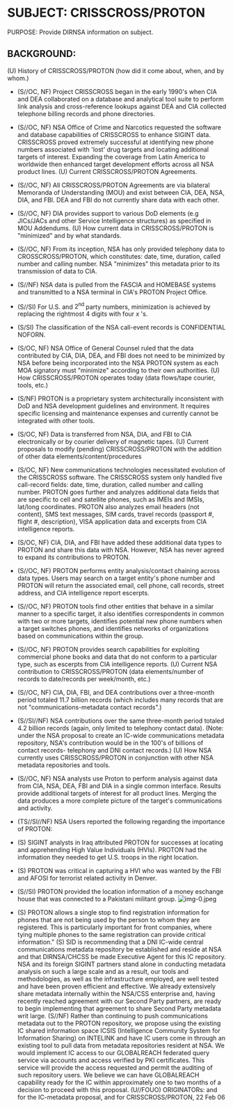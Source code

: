 # SUBJECT: CRISSCROSS/PROTON 

PURPOSE: Provide DIRNSA information on subject.

## BACKGROUND:

(U) History of CRISSCROSS/PROTON (how did it come about, when, and by whom.)

- (S//OC, NF) Project CRISSCROSS began in the early 1990's when CIA and DEA collaborated on a database and analytical tool suite to perform link analysis and cross-reference lookups against DEA and CIA collected telephone billing records and phone directories.
- (S//OC, NF) NSA Office of Crime and Narcotics requested the software and database capabilities of CRISSCROSS to enhance SIGINT data. CRISSCROSS proved extremely successful at identifying new phone numbers associated with 'lost' drug targets and locating additional targets of interest. Expanding the coverage from Latin America to worldwide then enhanced target development efforts across all NSA product lines.
(U) Current CRISSCROSS/PROTON Agreements.
- (S//OC, NF) All CRISSCROSS/PROTON Agreements are via bilateral Memoranda of Understanding (MOU) and exist between CIA, DEA, NSA, DIA, and FBI. DEA and FBI do not currently share data with each other.
- (S//OC, NF) DIA provides support to various DoD elements (e.g JICs/JACs and other Service Intelligence structures) as specified in MOU Addendums.
(U) How current data in CRISSCROSS/PROTON is "minimized" and by what standards.
- (S//OC, NF) From its inception, NSA has only provided telephony data to CROSSCROSS/PROTON, which constitutes: date, time, duration, called number and calling number. NSA "minimizes" this metadata prior to its transmission of data to CIA.
- (S//NF) NSA data is pulled from the FASCIA and HOMEBASE systems and transmitted to a NSA terminal in CIA's PROTON Project Office.
- (S//SI) For U.S. and $2^{\text {nd }}$ party numbers, minimization is achieved by replacing the rightmost 4 digits with four $x$ 's.
- (S/SI) The classification of the NSA call-event records is CONFIDENTIAL NOFORN.
- (S/OC, NF) NSA Office of General Counsel ruled that the data contributed by CIA, DIA, DEA, and FBI does not need to be minimized by NSA before being incorporated into the NSA PROTON system as each MOA signatory must "minimize" according to their own authorities.
(U) How CRISSCROSS/PROTON operates today (data flows/tape courier, tools, etc.)
- (S/NF) PROTON is a proprietary system architecturally inconsistent with DoD and NSA development guidelines and environment. It requires specific licensing and maintenance expenses and currently cannot be integrated with other tools.
- (S/OC, NF) Data is transferred from NSA, DIA, and FBI to CIA electronically or by courier delivery of magnetic tapes.
(U) Current proposals to modify (pending) CRISSCROSS/PROTON with the addition of other data elements/content/procedures
- (S/OC, NF) New communications technologies necessitated evolution of the CRISSCROSS software. The CRISSCROSS system only handled five call-record fields: date, time, duration, called number and calling number. PROTON goes further and analyzes additional data fields that are specific to cell and satellite phones, such as IMEIs and IMSIs, lat/long coordinates. PROTON also analyzes email headers (not content), SMS text messages, SIM cards, travel records (passport \#, flight \#, description), VISA application data and excerpts from CIA intelligence reports.
- (S/OC, NF) CIA, DIA, and FBI have added these additional data types to PROTON and share this data with NSA. However, NSA has never agreed to expand its contributions to PROTON.
- (S//OC, NF) PROTON performs entity analysis/contact chaining across data types. Users may search on a target entity's phone number and PROTON will return the associated email, cell phone, call records, street address, and CIA intelligence report escerpts.
- (S//OC, NF) PROTON tools find other entities that behave in a similar manner to a specific target, it also identifies correspondents in common with two or more targets, identifies potential new phone numbers when a target switches phones, and identifies networks of organizations based on communications within the group.
- (S//OC, NF) PROTON provides search capabilities for exploiting commercial phone books and data that do not conform to a particular type, such as escerpts from CIA intelligence reports.
(U) Current NSA contribution to CRISSCROSS/PROTON (data elements/number of records to date/records per week/month, etc.)
- (S//OC, NF) CIA, DIA, FBI, and DEA contributions over a three-month period totaled 11.7 billion records (which includes many records that are not "communications-metadata contact records".)
- (S//SI//NF) NSA contributions over the same three-month period totaled 4.2 billion records (again, only limited to telephony contact data). (Note: under the NSA proposal to create an IC-wide communications metadata repository, NSA's contribution would be in the 100's of billions of contact records- telephony and DNI contact records.)
(U) How NSA currently uses CRISSCROSS/PROTON in conjunction with other NSA metadata repositories and tools.
- (S//OC, NF) NSA analysts use Proton to perform analysis against data from CIA, NSA, DEA, FBI and DIA in a single common interface. Results provide additional targets of interest for all product lines. Merging the data produces a more complete picture of the target's communications and activity.
- (TS//SI//NF) NSA Users reported the following regarding the importance of PROTON:
- (S) SIGINT analysts in Iraq attributed PROTON for successes at locating and apprehending High Value Individuals (HVIs). PROTON had the information they needed to get U.S. troops in the right location.
- (S) PROTON was critical in capturing a HVI who was wanted by the FBI and AFOSI for terrorist related activity in Denver.
- (S//SI) PROTON provided the location information of a money eschange house that was connected to a Pakistani militant group.
![img-0.jpeg](img-0.jpeg)

- (S) PROTON allows a single stop to find registration information for phones that are not being used by the person to whom they are registered. This is particularly important for front companies, where tying multiple phones to the same registration can provide critical information."
(S) SID is recommending that a DNI IC-wide central communications metadata repository be established and reside at NSA and that DIRNSA/CHCSS be made Executive Agent for this IC repository. NSA and its foreign SIGINT partners stand alone in conducting metadata analysis on such a large scale and as a result, our tools and methodologies, as well as the infrastructure employed, are well tested and have been proven efficient and effective. We already extensively share metadata internally within the NSA/CSS enterprise and, having recently reached agreement with our Second Party partners, are ready to begin implementing that agreement to share Second Party metadata writ large.
(S//NF) Rather than continuing to push communications metadata out to the PROTON repository, we propose using the existing IC shared information space ICSIS (Intelligence Community System for Information Sharing) on INTELINK and have IC users come in through an existing tool to pull data from metadata repositories resident at NSA. We would implement IC access to our GLOBALREACH federated query service via accounts and access verified by PKI certificates. This service will provide the access requested and permit the auditing of such repository users. We believe we can have GLOBALREACH capability ready for the IC within approximately one to two months of a decision to proceed with this proposal.
(U//FOUO) ORIGINATORs: and
for the IC-metadata proposal, and
for CRISSCROSS/PROTON, 22 Feb 06
